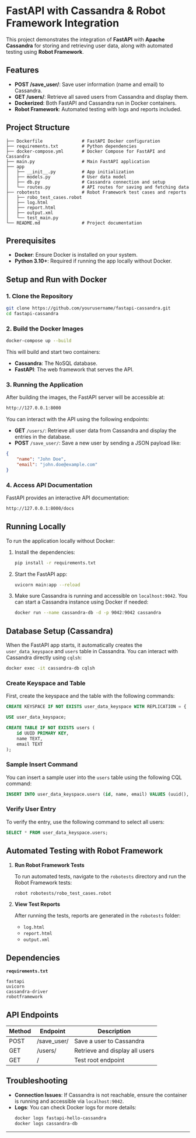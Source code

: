 
# FastAPI with Cassandra & Robot Framework Integration

This project demonstrates the integration of **FastAPI** with **Apache Cassandra** for storing and retrieving user data, along with automated testing using **Robot Framework**.

## Features

- **POST /save_user/**: Save user information (name and email) to Cassandra.
- **GET /users/**: Retrieve all saved users from Cassandra and display them.
- **Dockerized**: Both FastAPI and Cassandra run in Docker containers.
- **Robot Framework**: Automated testing with logs and reports included.

## Project Structure

```
├── Dockerfile               # FastAPI Docker configuration
├── requirements.txt         # Python dependencies
├── docker-compose.yml       # Docker Compose for FastAPI and Cassandra
├── main.py                  # Main FastAPI application
├── app
│   ├── __init__.py          # App initialization
│   ├── models.py            # User data model
│   ├── db.py                # Cassandra connection and setup
│   └── routes.py            # API routes for saving and fetching data
├── robotests                # Robot Framework test cases and reports
│   ├── robo_test_cases.robot
│   ├── log.html
│   ├── report.html
│   ├── output.xml
│   └── test_main.py
└── README.md                # Project documentation
```

## Prerequisites

- **Docker**: Ensure Docker is installed on your system.
- **Python 3.10+**: Required if running the app locally without Docker.

## Setup and Run with Docker

### 1. Clone the Repository

```bash
git clone https://github.com/yourusername/fastapi-cassandra.git
cd fastapi-cassandra
```

### 2. Build the Docker Images

```bash
docker-compose up --build
```

This will build and start two containers:
- **Cassandra**: The NoSQL database.
- **FastAPI**: The web framework that serves the API.

### 3. Running the Application

After building the images, the FastAPI server will be accessible at:

```bash
http://127.0.0.1:8000
```

You can interact with the API using the following endpoints:
- **GET** `/users/`: Retrieve all user data from Cassandra and display the entries in the database.
- **POST** `/save_user/`: Save a new user by sending a JSON payload like:

```json
{
    "name": "John Doe",
    "email": "john.doe@example.com"
}
```

### 4. Access API Documentation

FastAPI provides an interactive API documentation:

```bash
http://127.0.0.1:8000/docs
```

## Running Locally

To run the application locally without Docker:

1. Install the dependencies:
    ```bash
    pip install -r requirements.txt
    ```

2. Start the FastAPI app:
    ```bash
    uvicorn main:app --reload
    ```

3. Make sure Cassandra is running and accessible on `localhost:9042`. You can start a Cassandra instance using Docker if needed:
    ```bash
    docker run --name cassandra-db -d -p 9042:9042 cassandra
    ```

## Database Setup (Cassandra)

When the FastAPI app starts, it automatically creates the `user_data_keyspace` and `users` table in Cassandra. You can interact with Cassandra directly using `cqlsh`:

```bash
docker exec -it cassandra-db cqlsh
```

### Create Keyspace and Table

First, create the keyspace and the table with the following commands:

```sql
CREATE KEYSPACE IF NOT EXISTS user_data_keyspace WITH REPLICATION = { 'class': 'SimpleStrategy', 'replication_factor': 1 };

USE user_data_keyspace;

CREATE TABLE IF NOT EXISTS users (
    id UUID PRIMARY KEY,
    name TEXT,
    email TEXT
);
```

### Sample Insert Command

You can insert a sample user into the `users` table using the following CQL command:

```sql
INSERT INTO user_data_keyspace.users (id, name, email) VALUES (uuid(), 'Jane Doe', 'jane.doe@example.com');
```

### Verify User Entry

To verify the entry, use the following command to select all users:

```sql
SELECT * FROM user_data_keyspace.users;
```

## Automated Testing with Robot Framework

1. **Run Robot Framework Tests**

   To run automated tests, navigate to the `robotests` directory and run the Robot Framework tests:

   ```bash
   robot robotests/robo_test_cases.robot
   ```

2. **View Test Reports**

   After running the tests, reports are generated in the `robotests` folder:
   - `log.html`
   - `report.html`
   - `output.xml`

## Dependencies

**`requirements.txt`**

```
fastapi
uvicorn
cassandra-driver
robotframework
```

## API Endpoints

| Method | Endpoint         | Description                           |
|--------|------------------|---------------------------------------|
| POST   | /save_user/       | Save a user to Cassandra              |
| GET    | /users/           | Retrieve and display all users        |
| GET    | /                 | Test root endpoint                    |

## Troubleshooting

- **Connection Issues**: If Cassandra is not reachable, ensure the container is running and accessible via `localhost:9042`.
- **Logs**: You can check Docker logs for more details:
    ```bash
    docker logs fastapi-hello-cassandra
    docker logs cassandra-db
    ```

---

